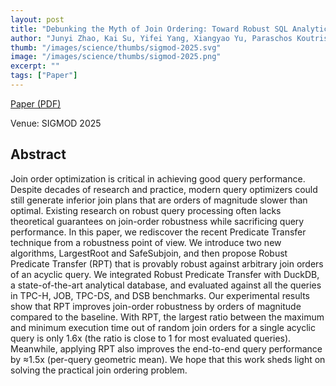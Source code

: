 ```yaml
---
layout: post
title: "Debunking the Myth of Join Ordering: Toward Robust SQL Analytics"
author: "Junyi Zhao, Kai Su, Yifei Yang, Xiangyao Yu, Paraschos Koutris, Huanchen Zhang"
thumb: "/images/science/thumbs/sigmod-2025.svg"
image: "/images/science/thumbs/sigmod-2025.png"
excerpt: ""
tags: ["Paper"]
---
```


[Paper (PDF)](https://dl.acm.org/doi/pdf/10.1145/3725283)

Venue: SIGMOD 2025

## Abstract

Join order optimization is critical in achieving good query performance. Despite decades of research and practice, modern query optimizers could still generate inferior join plans that are orders of magnitude slower than optimal. Existing research on robust query processing often lacks theoretical guarantees on join-order robustness while sacrificing query performance. In this paper, we rediscover the recent Predicate Transfer technique from a robustness point of view. We introduce two new algorithms, LargestRoot and SafeSubjoin, and then propose Robust Predicate Transfer (RPT) that is provably robust against arbitrary join orders of an acyclic query. We integrated Robust Predicate Transfer with DuckDB, a state-of-the-art analytical database, and evaluated against all the queries in TPC-H, JOB, TPC-DS, and DSB benchmarks. Our experimental results show that RPT improves join-order robustness by orders of magnitude compared to the baseline. With RPT, the largest ratio between the maximum and minimum execution time out of random join orders for a single acyclic query is only 1.6x (the ratio is close to 1 for most evaluated queries). Meanwhile, applying RPT also improves the end-to-end query performance by ≈1.5x (per-query geometric mean). We hope that this work sheds light on solving the practical join ordering problem.
